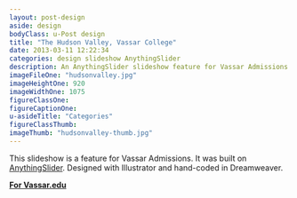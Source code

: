 ```yaml
---
layout: post-design
aside: design
bodyClass: u-Post design
title: "The Hudson Valley, Vassar College"
date: 2013-03-11 12:22:34
categories: design slideshow AnythingSlider
description: An AnythingSlider slideshow feature for Vassar Admissions
imageFileOne: "hudsonvalley.jpg"
imageHeightOne: 920
imageWidthOne: 1075
figureClassOne:
figureCaptionOne:
u-asideTitle: "Categories"
figureClassThumb:
imageThumb: "hudsonvalley-thumb.jpg"
---
```


This slideshow is a feature for Vassar Admissions. It was built on [AnythingSlider](https://github.com/CSS-Tricks/AnythingSlider "AnythingSlider"). Designed with Illustrator and hand-coded in Dreamweaver.

[<b class="u-pageLink--external">For Vassar.edu</b>](http://admissions.vassar.edu/hudsonvalley/ "For Vassar.edu")
